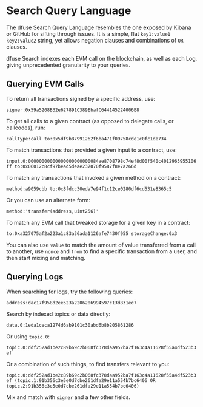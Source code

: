 # Search Query Language

The dfuse Search Query Language resembles the one exposed by Kibana or GitHub for sifting through issues. It is a simple, flat `key1:value1 key2:value2` string, yet allows negation clauses and combinations of `OR` clauses.

dfuse Search indexes each EVM call on the blockchain, as well as each Log, giving unprecedented granularity to your queries.

## Querying EVM Calls

To return all transactions signed by a specific address, use:

`signer:0x59a5208B32e627891C389EbafC644145224006E8`

To get all calls to a given contract (as opposed to delegate calls, or callcodes), run:

`callType:call to:0x5df9b87991262f6ba471f09758cde1c0fc1de734`

To match transactions that provided a given input to a contract, use:

`input.0:00000000000000000000000084ae8708798c74ef8d00f540c4012963955106ff to:0x06012c8cf97bead5deae237070f9587f8e7a266d`

To match any transactions that invoked a given method on a contract:

`method:a9059cbb to:0x8fdcc30eda7e94f1c12ce0280df6cd531e8365c5`

Or you can use an alternate form:

`method:'transfer(address,uint256)'`

To match any EVM call that tweaked storage for a given key in a contract:

`to:0xa327075af2a223a1c83a36ada1126afe7430f955 storageChange:0x3`

You can also use `value` to match the amount of value transferred from a call to another, use `nonce` and `from` to find a specific transaction from a user, and then start mixing and matching.

## Querying Logs

When searching for logs, try the following queries:

`address:dac17f958d2ee523a2206206994597c13d831ec7`

Search by indexed topics or data directly:

`data.0:1eda1ceca1274d6ab9101c30abd6b8b205861286`

Or using `topic.0`:

`topic.0:ddf252ad1be2c89b69c2b068fc378daa952ba7f163c4a11628f55a4df523b3ef`

Or a combination of such things, to find transfers relevant to you:

`topic.0:ddf252ad1be2c89b69c2b068fc378daa952ba7f163c4a11628f55a4df523b3ef (topic.1:91b356c3e5e0d7cbe261dfa29e11a554b7bc6406 OR topic.2:91b356c3e5e0d7cbe261dfa29e11a554b7bc6406)`

Mix and match with `signer` and a few other fields.